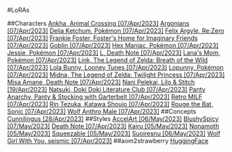#LoRAs

##Characters
[Ankha, Animal Crossing [07/Apr/2023]](https://files.catbox.moe/6ri9fz.safetensors)
[Argonians [07/Apr/2023]](https://files.catbox.moe/ekmirg.safetensors)
[Delia Ketchum, Pokémon [07/Apr/2023]](https://files.catbox.moe/yjgxoc.safetensors)
[Felix Argyle, Re:Zero [07/Apr/2023]](https://files.catbox.moe/et6srx.safetensors)
[Frankie Foster, Foster's Home for Imaginary Friends [07/Apr/2023]](https://files.catbox.moe/ekwjfi.safetensors)
[Goblin [07/Apr/2023]](https://files.catbox.moe/plk39a.safetensors)
[Hex Maniac, Pokémon [07/Apr/2023]](https://files.catbox.moe/sgqy8q.safetensors)
[Jessie, Pokémon [07/Apr/2023]](https://files.catbox.moe/g51fq3.safetensors)
[L, Death Note [07/Apr/2023]](https://files.catbox.moe/vl9hdo.safetensors)
[Lana's Mom, Pokémon [07/Apr/2023]](https://files.catbox.moe/ywesdx.safetensors)
[Link, The Legend of Zelda: Breath of the Wild [07/Apr/2023]](https://files.catbox.moe/ak022w.safetensors)
[Lola Bunny, Looney Tunes [07/Apr/2023]](https://files.catbox.moe/52brhj.safetensors)
[Lopunny, Pokémon [07/Apr/2023]](https://files.catbox.moe/yul4sr.safetensors)
[Midna, The Legend of Zelda: Twilight Princess [07/Apr/2023]](https://files.catbox.moe/ls0eea.safetensors)
[Misa Amane, Death Note [07/Apr/2023]](https://files.catbox.moe/gmlwdg.safetensors)
[Nani Pelekai, Lilo & Stitch [19/Apr/2023]](https://files.catbox.moe/5inpwl.safetensors)
[Natsuki, Doki Doki Literature Club [07/Apr/2023]](https://files.catbox.moe/vzvw2x.safetensors)
[Panty Anarchy, Panty & Stocking with Garterbelt [07/Apr/2023]](https://files.catbox.moe/ndefcb.safetensors)
[Retro MILF [07/Apr/2023]](https://files.catbox.moe/rhrj5u.safetensors)
[Rin Tezuka, Katawa Shoujo [07/Apr/2023]](https://files.catbox.moe/p6hdpn.safetensors)
[Rouge the Bat, Sonic [07/Apr/2023]](https://files.catbox.moe/q4i21k.safetensors)
[Wolf Anthro Male [07/Apr/2023]](https://files.catbox.moe/o35d5p.safetensors)
##Concepts
[Cunnilingus [28/Apr/2023]](https://files.catbox.moe/q7ngt0.safetensors)
##Styles
[AccelArt [06/May/2023]](https://files.catbox.moe/os1vz2.safetensors)
[BlushySpicy [07/May/2023]](https://files.catbox.moe/666d0v.safetensors)
[Death Note [07/Apr/2023]](https://files.catbox.moe/btuy5t.safetensors)
[Kairu [05/May/2023]](https://files.catbox.moe/q6ku6y.safetensors)
[Nonamoth [05/May/2023]](https://files.catbox.moe/dwkcfd.safetensors)
[Squeezable [05/May/2023]](https://files.catbox.moe/q9sqsf.safetensors)
[Suoiresnu [06/May/2023]](https://files.catbox.moe/ciclm5.safetensors)
[Wolf Girl With You, seismic [07/Apr/2023]](https://files.catbox.moe/mmcfr3.safetensors)
##aom2strawberry
[HuggingFace](https://huggingface.co/Dorshu/aom2strawberry/resolve/main/aom2strawberry.safetensors)